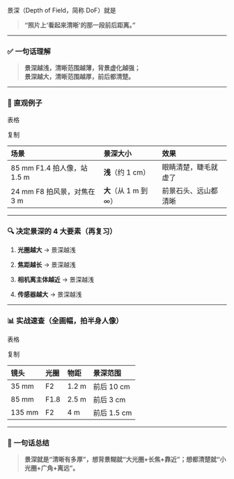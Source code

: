 景深（Depth of Field，简称 DoF）就是

> **“照片上‘看起来清晰’的那一段前后距离。”**

---

### ✅ 一句话理解

> **景深越浅，清晰范围越薄，背景虚化越强；**  
> **景深越大，清晰范围越厚，前后都清楚。**

---

### 📏 直观例子

表格

复制

|场景|景深大小|效果|
|:--|:--|:--|
|85 mm F1.4 拍人像，站 1.5 m|**浅**（约 1 cm）|眼睛清楚，睫毛就虚了|
|24 mm F8 拍风景，对焦在 3 m|**大**（从 1 m 到∞）|前景石头、远山都清晰|

---

### 🔍 决定景深的 4 大要素（再复习）

1. **光圈越大** → 景深越浅
    
2. **焦距越长** → 景深越浅
    
3. **相机离主体越近** → 景深越浅
    
4. **传感器越大** → 景深越浅
    

---

### 📊 实战速查（全画幅，拍半身人像）

表格

复制

|镜头|光圈|物距|景深范围|
|:--|:--|:--|:--|
|35 mm|F2|1.2 m|前后 10 cm|
|85 mm|F1.8|2.5 m|前后 3 cm|
|135 mm|F2|4 m|前后 1.5 cm|

---

### 🎯 一句话总结

> **景深就是“清晰有多厚”，想背景糊就“大光圈+长焦+靠近”；想都清楚就“小光圈+广角+离远”。**